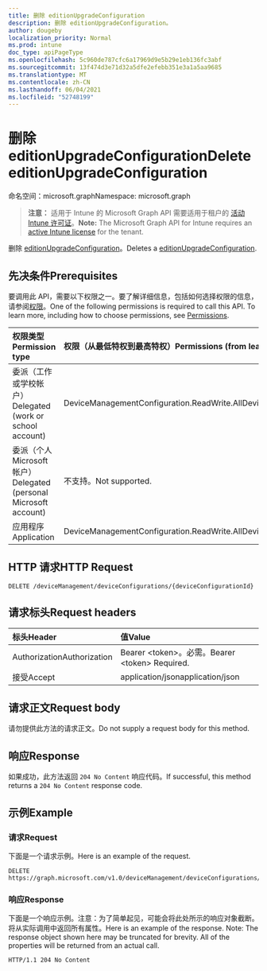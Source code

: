 ```yaml
---
title: 删除 editionUpgradeConfiguration
description: 删除 editionUpgradeConfiguration。
author: dougeby
localization_priority: Normal
ms.prod: intune
doc_type: apiPageType
ms.openlocfilehash: 5c960de787cfc6a17969d9e5b29e1eb136fc3abf
ms.sourcegitcommit: 13f474d3e71d32a5dfe2efebb351e3a1a5aa9685
ms.translationtype: MT
ms.contentlocale: zh-CN
ms.lasthandoff: 06/04/2021
ms.locfileid: "52748199"
---
```

# <a name="delete-editionupgradeconfiguration"></a><span data-ttu-id="6e2a6-103">删除 editionUpgradeConfiguration</span><span class="sxs-lookup"><span data-stu-id="6e2a6-103">Delete editionUpgradeConfiguration</span></span>

<span data-ttu-id="6e2a6-104">命名空间：microsoft.graph</span><span class="sxs-lookup"><span data-stu-id="6e2a6-104">Namespace: microsoft.graph</span></span>

> <span data-ttu-id="6e2a6-105">**注意：** 适用于 Intune 的 Microsoft Graph API 需要适用于租户的 [活动 Intune 许可证](https://go.microsoft.com/fwlink/?linkid=839381)。</span><span class="sxs-lookup"><span data-stu-id="6e2a6-105">**Note:** The Microsoft Graph API for Intune requires an [active Intune license](https://go.microsoft.com/fwlink/?linkid=839381) for the tenant.</span></span>

<span data-ttu-id="6e2a6-106">删除 [editionUpgradeConfiguration](../resources/intune-deviceconfig-editionupgradeconfiguration.md)。</span><span class="sxs-lookup"><span data-stu-id="6e2a6-106">Deletes a [editionUpgradeConfiguration](../resources/intune-deviceconfig-editionupgradeconfiguration.md).</span></span>

## <a name="prerequisites"></a><span data-ttu-id="6e2a6-107">先决条件</span><span class="sxs-lookup"><span data-stu-id="6e2a6-107">Prerequisites</span></span>
<span data-ttu-id="6e2a6-p101">要调用此 API，需要以下权限之一。要了解详细信息，包括如何选择权限的信息，请参阅[权限](/graph/permissions-reference)。</span><span class="sxs-lookup"><span data-stu-id="6e2a6-p101">One of the following permissions is required to call this API. To learn more, including how to choose permissions, see [Permissions](/graph/permissions-reference).</span></span>

|<span data-ttu-id="6e2a6-110">权限类型</span><span class="sxs-lookup"><span data-stu-id="6e2a6-110">Permission type</span></span>|<span data-ttu-id="6e2a6-111">权限（从最低特权到最高特权）</span><span class="sxs-lookup"><span data-stu-id="6e2a6-111">Permissions (from least to most privileged)</span></span>|
|:---|:---|
|<span data-ttu-id="6e2a6-112">委派（工作或学校帐户）</span><span class="sxs-lookup"><span data-stu-id="6e2a6-112">Delegated (work or school account)</span></span>|<span data-ttu-id="6e2a6-113">DeviceManagementConfiguration.ReadWrite.All</span><span class="sxs-lookup"><span data-stu-id="6e2a6-113">DeviceManagementConfiguration.ReadWrite.All</span></span>|
|<span data-ttu-id="6e2a6-114">委派（个人 Microsoft 帐户）</span><span class="sxs-lookup"><span data-stu-id="6e2a6-114">Delegated (personal Microsoft account)</span></span>|<span data-ttu-id="6e2a6-115">不支持。</span><span class="sxs-lookup"><span data-stu-id="6e2a6-115">Not supported.</span></span>|
|<span data-ttu-id="6e2a6-116">应用程序</span><span class="sxs-lookup"><span data-stu-id="6e2a6-116">Application</span></span>|<span data-ttu-id="6e2a6-117">DeviceManagementConfiguration.ReadWrite.All</span><span class="sxs-lookup"><span data-stu-id="6e2a6-117">DeviceManagementConfiguration.ReadWrite.All</span></span>|

## <a name="http-request"></a><span data-ttu-id="6e2a6-118">HTTP 请求</span><span class="sxs-lookup"><span data-stu-id="6e2a6-118">HTTP Request</span></span>
<!-- {
  "blockType": "ignored"
}
-->
``` http
DELETE /deviceManagement/deviceConfigurations/{deviceConfigurationId}
```

## <a name="request-headers"></a><span data-ttu-id="6e2a6-119">请求标头</span><span class="sxs-lookup"><span data-stu-id="6e2a6-119">Request headers</span></span>
|<span data-ttu-id="6e2a6-120">标头</span><span class="sxs-lookup"><span data-stu-id="6e2a6-120">Header</span></span>|<span data-ttu-id="6e2a6-121">值</span><span class="sxs-lookup"><span data-stu-id="6e2a6-121">Value</span></span>|
|:---|:---|
|<span data-ttu-id="6e2a6-122">Authorization</span><span class="sxs-lookup"><span data-stu-id="6e2a6-122">Authorization</span></span>|<span data-ttu-id="6e2a6-123">Bearer &lt;token&gt;。必需。</span><span class="sxs-lookup"><span data-stu-id="6e2a6-123">Bearer &lt;token&gt; Required.</span></span>|
|<span data-ttu-id="6e2a6-124">接受</span><span class="sxs-lookup"><span data-stu-id="6e2a6-124">Accept</span></span>|<span data-ttu-id="6e2a6-125">application/json</span><span class="sxs-lookup"><span data-stu-id="6e2a6-125">application/json</span></span>|

## <a name="request-body"></a><span data-ttu-id="6e2a6-126">请求正文</span><span class="sxs-lookup"><span data-stu-id="6e2a6-126">Request body</span></span>
<span data-ttu-id="6e2a6-127">请勿提供此方法的请求正文。</span><span class="sxs-lookup"><span data-stu-id="6e2a6-127">Do not supply a request body for this method.</span></span>

## <a name="response"></a><span data-ttu-id="6e2a6-128">响应</span><span class="sxs-lookup"><span data-stu-id="6e2a6-128">Response</span></span>
<span data-ttu-id="6e2a6-129">如果成功，此方法返回 `204 No Content` 响应代码。</span><span class="sxs-lookup"><span data-stu-id="6e2a6-129">If successful, this method returns a `204 No Content` response code.</span></span>

## <a name="example"></a><span data-ttu-id="6e2a6-130">示例</span><span class="sxs-lookup"><span data-stu-id="6e2a6-130">Example</span></span>

### <a name="request"></a><span data-ttu-id="6e2a6-131">请求</span><span class="sxs-lookup"><span data-stu-id="6e2a6-131">Request</span></span>
<span data-ttu-id="6e2a6-132">下面是一个请求示例。</span><span class="sxs-lookup"><span data-stu-id="6e2a6-132">Here is an example of the request.</span></span>
``` http
DELETE https://graph.microsoft.com/v1.0/deviceManagement/deviceConfigurations/{deviceConfigurationId}
```

### <a name="response"></a><span data-ttu-id="6e2a6-133">响应</span><span class="sxs-lookup"><span data-stu-id="6e2a6-133">Response</span></span>
<span data-ttu-id="6e2a6-p102">下面是一个响应示例。注意：为了简单起见，可能会将此处所示的响应对象截断。将从实际调用中返回所有属性。</span><span class="sxs-lookup"><span data-stu-id="6e2a6-p102">Here is an example of the response. Note: The response object shown here may be truncated for brevity. All of the properties will be returned from an actual call.</span></span>
``` http
HTTP/1.1 204 No Content
```




